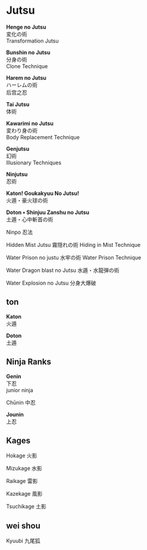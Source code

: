 # Jutsu

**Henge no Jutsu**  
変化の術  
Transformation Jutsu

**Bunshin no Jutsu**  
分身の術  
Clone Technique

**Harem no Jutsu**  
ハーレムの術  
后宫之忍

**Tai Jutsu**  
体術

**Kawarimi no Jutsu**  
変わり身の術  
Body Replacement Technique

**Genjutsu**  
幻術  
Illusionary Techniques

**Ninjutsu**  
忍術

**Katon! Goukakyuu No Jutsu!**  
火遁・豪火球の術

**Doton • Shinjuu Zanshu no Jutsu**  
土遁・心中斬首の術

Ninpo 忍法

Hidden Mist Jutsu
霧隠れの術
Hiding in Mist Technique

Water Prison no justu
水牢の術
Water Prison Technique

Water Dragon blast no Jutsu
水遁・水龍弾の術

Water Explosion no Jutsu
分身大爆破

## ton

**Katon**  
火遁

**Doton**  
土遁

## Ninja Ranks

**Genin**  
下忍  
junior ninja

Chūnin
中忍

**Jounin**  
上忍

## Kages

Hokage 火影

Mizukage 水影

Raikage 雷影

Kazekage 風影

Tsuchikage 土影




## wei shou

Kyuubi 九尾狐



